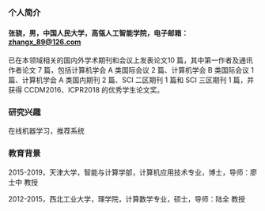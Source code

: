 ### 个人简介
#### 张骁，男，中国人民大学，高瓴人工智能学院，电子邮箱：zhangx_89@126.com
已在本领域相关的国内外学术期刊和会议上发表论文10 篇，其中第一作者及通讯作者论文 7 篇，包括计算机学会 A 类国际会议 2 篇、计算机学会 B 类国际会议 1 篇、计算机学会 A 类国内期刊 2 篇、SCI 二区期刊 1 篇和 SCI 三区期刊 1 篇，并获得 CCDM2016、ICPR2018 的优秀学生论文奖。

### 研究兴趣
在线机器学习，推荐系统

### 教育背景
2015-2019，天津大学，智能与计算学部，计算机应用技术专业，博士，导师：廖士中 教授

2012-2015，西北工业大学，理学院，计算数学专业，硕士，导师：陆全 教授

